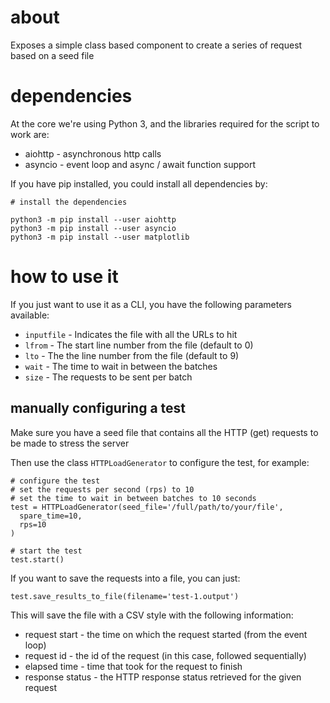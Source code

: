 
# about

Exposes a simple class based component to create a series of request based on a seed file

# dependencies

At the core we're using Python 3, and the libraries required for the script to work are:

* aiohttp - asynchronous http calls
* asyncio - event loop and async / await function support

If you have pip installed, you could install all dependencies by:

```
# install the dependencies

python3 -m pip install --user aiohttp
python3 -m pip install --user asyncio
python3 -m pip install --user matplotlib
```

# how to use it

If you just want to use it as a CLI, you have the following parameters available:

* `inputfile` - Indicates the file with all the URLs to hit
* `lfrom` - The start line number from the file (default to 0)
* `lto` - The the line number from the file (default to 9)
* `wait` - The time to wait in between the batches
* `size` - The requests to be sent per batch

## manually configuring a test

Make sure you have a seed file that contains all the HTTP (get) requests to be made to stress the server

Then use the class `HTTPLoadGenerator` to configure the test, for example:

```
# configure the test
# set the requests per second (rps) to 10
# set the time to wait in between batches to 10 seconds
test = HTTPLoadGenerator(seed_file='/full/path/to/your/file',
  spare_time=10,
  rps=10
)

# start the test
test.start()
```

If you want to save the requests into a file, you can just:

```
test.save_results_to_file(filename='test-1.output')
```

This will save the file with a CSV style with the following information:

* request start - the time on which the request started (from the event loop)
* request id - the id of the request (in this case, followed sequentially)
* elapsed time - time that took for the request to finish
* response status - the HTTP response status retrieved for the given request

